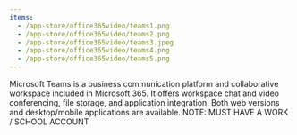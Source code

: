 ```yaml
---
items:
  - /app-store/office365video/teams1.png
  - /app-store/office365video/teams2.png
  - /app-store/office365video/teams3.jpeg
  - /app-store/office365video/teams4.png
  - /app-store/office365video/teams5.png
---
```


Microsoft Teams is a business communication platform and collaborative workspace included in Microsoft 365. It offers workspace chat and video conferencing, file storage, and application integration. Both web versions and desktop/mobile applications are available. NOTE: MUST HAVE A WORK / SCHOOL ACCOUNT
